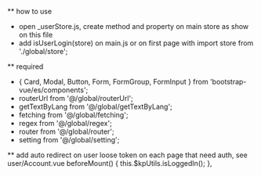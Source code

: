 ** how to use
* open _userStore.js, create method and property on main store as show on this file
* add isUserLogin(store) on main.js or on first page with import store from './global/store';

** required
* { Card, Modal, Button, Form, FormGroup, FormInput } from 'bootstrap-vue/es/components';
* routerUrl from '@/global/routerUrl';
* getTextByLang from '@/global/getTextByLang';
* fetching from '@/global/fetching';
* regex from '@/global/regex';
* router from '@/global/router';
* setting from '@/global/setting';

** add auto redirect on user loose token on each page that need auth, see user/Account.vue
beforeMount() {
  this.$kpUtils.isLoggedIn();
},
